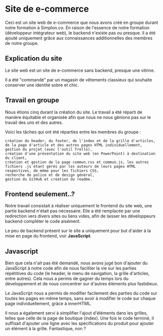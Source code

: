 # Site de e-commerce

Ceci est un site web de e-commerce que nous avons créé en groupe durant notre formation à Simplon.co. En raison de l'essence de notre formation (développeur intégrateur web), le backend n'existe pas ou presque. Il a été ajouté uniquement grâce aux connaissances additionnelles des membres de notre groupe.

## Explication du site

Le site web est un site de e-commerce sans backend, presque une vitrine.

Il a été "commandé" par un magasin de vêtements classieux qui souhaite conserver une identité sobre et chic.


## Travail en groupe 

Nous étions cinq durant la création du site. Le travail a été réparti de manière équitable et organisée afin que nous ne nous gênions pas sur le travail des uns et des autres.

Voici les tâches qui ont été réparties entre les membres du groupe :

    création du header, du footer, de l'index et de la grille d'articles, de la page d'article et des autres pages HTML individuellement,
    gestion du projet (avec l'outil Trello),
    création d'une présentation du site web (en PowerPoint) à destination du client,
    création et gestion de la page commun.css et commun.js, les autres fichiers .js étant gérés par les auteurs de leurs pages HTML respectives, de même pour les fichiers CSS,
    recherche de police et de design général,
    gestion du GitHub et creation du readme.

## Frontend seulement..?

Notre travail consistait à réaliser uniquement le frontend du site web, une partie backend n'était pas nécessaire. Elle a été remplacée par une redirection vers divers sites ou liens vides, afin de laisser les développeurs backend compléter le code aisément.

Le peu de backend présent sur le site a uniquement pour but d'aider à la mise en page du frontend, voir **JavaScript**.

## Javascript

Bien que cela n'ait pas été demandé, nous avons jugé bon d'ajouter du JavaScript à notre code afin de nous faciliter la vie sur les parties répétitives du code (le header, le menu de navigation, la grille d'articles, entre autres). Cela nous a permis de gagner du temps lors du développement et de nous concentrer sur d'autres éléments plus fastidieux.

Le JavaScript nous a permis de modifier facilement des parties du code sur toutes les pages en même temps, sans avoir à modifier le code sur chaque page individuellement, grâce à innerHTML.

Il nous a également servi à simplifier l'ajout d'éléments dans les grilles, telles que celle de la page de boutique (index). Une fois le code terminé, il suffisait d'ajouter une ligne avec les spécifications du produit pour ajouter un élément à la grille. Fantastique, non ?